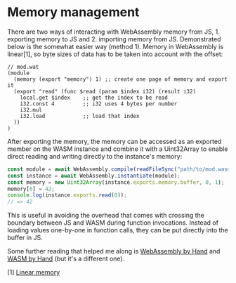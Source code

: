 # Memory management

There are two ways of interacting with WebAssembly memory from JS, 1. exporting
memory to JS and 2. importing memory from JS. Demonstrated below is the somewhat
easier way (method 1). Memory in WebAssembly is linear[1], so byte sizes of data
has to be taken into account with the offset:

```wasm
// mod.wat
(module
  (memory (export "memory") 1) ;; create one page of memory and export it
  (export "read" (func $read (param $index i32) (result i32)
    local.get $index    ;; get the index to be read
    i32.const 4         ;; i32 uses 4 bytes per number
    i32.mul
    i32.load            ;; load that index
  ))
)
```

After exporting the memory, the memory can be accessed as an exported member on
the WASM instance and combine it with a Uint32Array to enable direct reading and
writing directly to the instance's memory:

```js
const module = await WebAssembly.compile(readFileSync("path/to/mod.wasm"));
const instance = await WebAssembly.instantiate(module);
const memory = new Uint32Array(instance.exports.memory.buffer, 0, 1);
memory[0] = 42;
console.log(instance.exports.read(0));
// => 42
```

This is useful in avoiding the overhead that comes with crossing the boundary
between JS and WASM during function invocations. Instead of loading values
one-by-one in function calls, they can be put directly into the buffer in JS.

Some further reading that helped me along is
[WebAssembly by Hand](https://blog.scottlogic.com/2018/04/26/webassembly-by-hand.html)
and [WASM by Hand](https://github.com/rhmoller/wasm-by-hand) (but it's a
different one).

[1] [Linear memory](https://webassembly.org/docs/semantics/#linear-memory)
